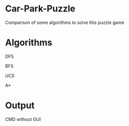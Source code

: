 # Car-Park-Puzzle
Comparison of some algorithms to solve this puzzle game

# Algorithms
DFS

BFS

UCS

A*

# Output
CMD without GUI
